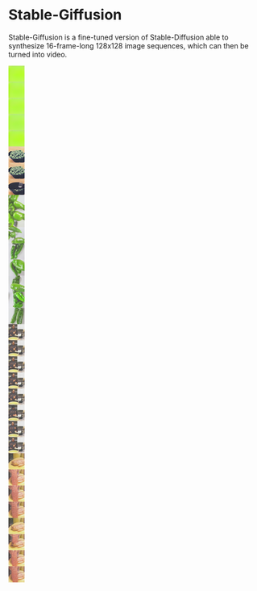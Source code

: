 # Stable-Giffusion

Stable-Giffusion is a fine-tuned version of Stable-Diffusion able to synthesize 16-frame-long 128x128 image sequences, which can then be turned into video.

![sample](Reconstruction_U-Net_Guidance_8_64-95_4094_a29ce707ffce4fe8b1f5.png)


